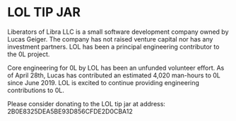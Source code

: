 # LOL TIP JAR

Liberators of Libra LLC is a small software development company owned by Lucas Geiger. The company has not raised venture capital nor has any investment partners. LOL has been a principal engineering contributor to the 0L project.

Core engineering for 0L by LOL has been an unfunded volunteer effort. As of April 28th, Lucas has contributed an estimated 4,020 man-hours to 0L since June 2019. LOL is excited to continue providing engineering contributions to 0L.

Please consider donating to the LOL tip jar at address: 2B0E8325DEA5BE93D856CFDE2D0CBA12
